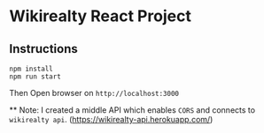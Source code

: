 # Wikirealty React Project

## Instructions

```
npm install
npm run start
```

Then Open browser on `http://localhost:3000`

** Note: I created a middle API which enables `CORS` and connects to `wikirealty api`. (https://wikirealty-api.herokuapp.com/)
